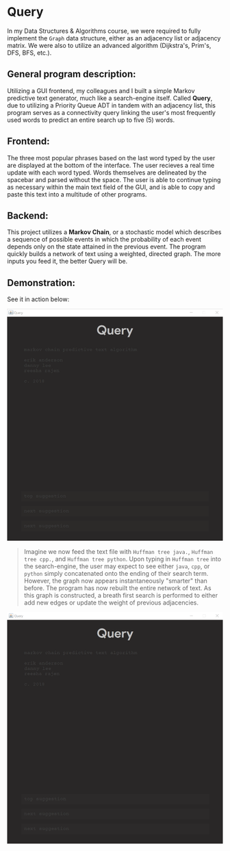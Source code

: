 # Query
In my Data Structures & Algorithms course, we were required to fully implement the `Graph` data structure, either as an adjacency list or adjacency matrix. We were also to utilize an advanced algorithm (Dijkstra's, Prim's, DFS, BFS, etc.).

## General program description:
Utilizing a GUI frontend, my colleagues and I built a simple Markov predictive text generator, much like a search-engine itself. Called **Query**, due to utilizing a Priority Queue ADT in tandem with an adjacency list, this program serves as a connectivity query linking the user's most frequently used words to predict an entire search up to five (5) words.

## Frontend:
The three most popular phrases based on the last word typed by the user are displayed at the bottom of the interface. The user recieves a real time update with each word typed. Words themselves are delineated by the spacebar and parsed without the space. The user is able to continue typing as necessary within the main text field of the GUI, and is able to copy and paste this text into a multitude of other programs.

## Backend:
This project utilizes a **Markov Chain**, or a stochastic model which describes a sequence of possible events in which the probability of each event depends only on the state attained in the previous event. The program quickly builds a network of text using a weighted, directed graph. The more inputs you feed it, the better Query will be.

## Demonstration:
See it in action below:

![GIF](images/gif01.gif)

> Imagine we now feed the text file with `Huffman tree java.`, `Huffman tree cpp.`, and `Huffman tree python`. Upon typing in `Huffman tree` into the search-engine, the user may expect to see either `java`, `cpp`, or `python` simply concatenated onto the ending of their search term. However, the graph now appears instantaneously "smarter" than before. The program has now rebuilt the entire network of text. As this graph is constructed, a breath first search is performed to either add new edges or update the weight of previous adjacencies.

![GIF](images/gif02.gif)

